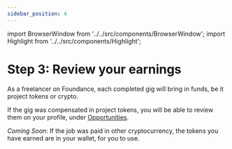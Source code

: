 ```yaml
---
sidebar_position: 4
---
```


import BrowserWindow from '../../src/components/BrowserWindow';
import Highlight from '../../src/components/Highlight';

# Step 3: Review your earnings

As a freelancer on Foundance, each completed gig will bring in funds, be it project tokens or crypto. 

If the gig was compensated in project tokens, you will be able to review them on your profile, under [Opportunities](https://app.foundance.org/account/opportunities). 

*Coming Soon*: If the job was paid in other cryptocurrency, the tokens you have earned are in your wallet, for you to use. 
